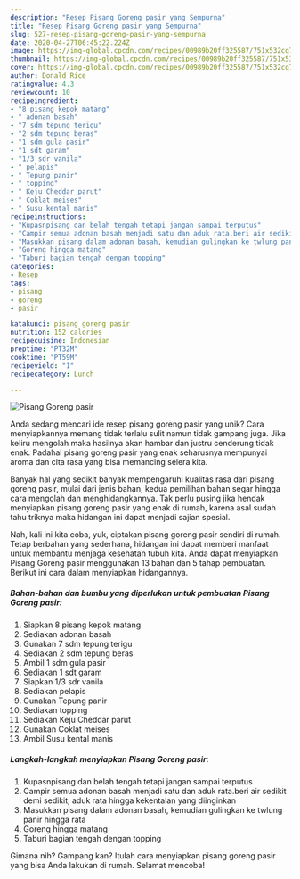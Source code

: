 ```yaml
---
description: "Resep Pisang Goreng pasir yang Sempurna"
title: "Resep Pisang Goreng pasir yang Sempurna"
slug: 527-resep-pisang-goreng-pasir-yang-sempurna
date: 2020-04-27T06:45:22.224Z
image: https://img-global.cpcdn.com/recipes/00989b20ff325587/751x532cq70/pisang-goreng-pasir-foto-resep-utama.jpg
thumbnail: https://img-global.cpcdn.com/recipes/00989b20ff325587/751x532cq70/pisang-goreng-pasir-foto-resep-utama.jpg
cover: https://img-global.cpcdn.com/recipes/00989b20ff325587/751x532cq70/pisang-goreng-pasir-foto-resep-utama.jpg
author: Donald Rice
ratingvalue: 4.3
reviewcount: 10
recipeingredient:
- "8 pisang kepok matang"
- " adonan basah"
- "7 sdm tepung terigu"
- "2 sdm tepung beras"
- "1 sdm gula pasir"
- "1 sdt garam"
- "1/3 sdr vanila"
- " pelapis"
- " Tepung panir"
- " topping"
- " Keju Cheddar parut"
- " Coklat meises"
- " Susu kental manis"
recipeinstructions:
- "Kupasnpisang dan belah tengah tetapi jangan sampai terputus"
- "Campir semua adonan basah menjadi satu dan aduk rata.beri air sedikit demi sedikit, aduk rata hingga kekentalan yang diinginkan"
- "Masukkan pisang dalam adonan basah, kemudian gulingkan ke twlung panir hingga rata"
- "Goreng hingga matang"
- "Taburi bagian tengah dengan topping"
categories:
- Resep
tags:
- pisang
- goreng
- pasir

katakunci: pisang goreng pasir 
nutrition: 152 calories
recipecuisine: Indonesian
preptime: "PT32M"
cooktime: "PT59M"
recipeyield: "1"
recipecategory: Lunch

---
```



![Pisang Goreng pasir](https://img-global.cpcdn.com/recipes/00989b20ff325587/751x532cq70/pisang-goreng-pasir-foto-resep-utama.jpg)

Anda sedang mencari ide resep pisang goreng pasir yang unik? Cara menyiapkannya memang tidak terlalu sulit namun tidak gampang juga. Jika keliru mengolah maka hasilnya akan hambar dan justru cenderung tidak enak. Padahal pisang goreng pasir yang enak seharusnya mempunyai aroma dan cita rasa yang bisa memancing selera kita.



Banyak hal yang sedikit banyak mempengaruhi kualitas rasa dari pisang goreng pasir, mulai dari jenis bahan, kedua pemilihan bahan segar hingga cara mengolah dan menghidangkannya. Tak perlu pusing jika hendak menyiapkan pisang goreng pasir yang enak di rumah, karena asal sudah tahu triknya maka hidangan ini dapat menjadi sajian spesial.


Nah, kali ini kita coba, yuk, ciptakan pisang goreng pasir sendiri di rumah. Tetap berbahan yang sederhana, hidangan ini dapat memberi manfaat untuk membantu menjaga kesehatan tubuh kita. Anda dapat menyiapkan Pisang Goreng pasir menggunakan 13 bahan dan 5 tahap pembuatan. Berikut ini cara dalam menyiapkan hidangannya.

<!--inarticleads1-->

##### Bahan-bahan dan bumbu yang diperlukan untuk pembuatan Pisang Goreng pasir:

1. Siapkan 8 pisang kepok matang
1. Sediakan  adonan basah
1. Gunakan 7 sdm tepung terigu
1. Sediakan 2 sdm tepung beras
1. Ambil 1 sdm gula pasir
1. Sediakan 1 sdt garam
1. Siapkan 1/3 sdr vanila
1. Sediakan  pelapis
1. Gunakan  Tepung panir
1. Sediakan  topping
1. Sediakan  Keju Cheddar parut
1. Gunakan  Coklat meises
1. Ambil  Susu kental manis




<!--inarticleads2-->

##### Langkah-langkah menyiapkan Pisang Goreng pasir:

1. Kupasnpisang dan belah tengah tetapi jangan sampai terputus
1. Campir semua adonan basah menjadi satu dan aduk rata.beri air sedikit demi sedikit, aduk rata hingga kekentalan yang diinginkan
1. Masukkan pisang dalam adonan basah, kemudian gulingkan ke twlung panir hingga rata
1. Goreng hingga matang
1. Taburi bagian tengah dengan topping




Gimana nih? Gampang kan? Itulah cara menyiapkan pisang goreng pasir yang bisa Anda lakukan di rumah. Selamat mencoba!
